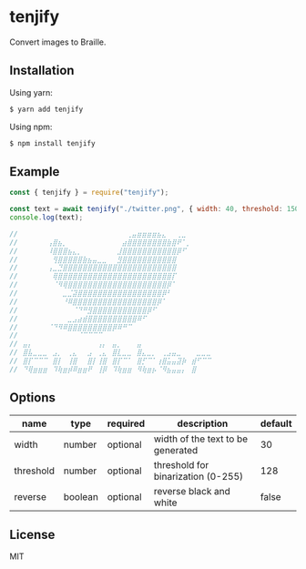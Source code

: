 # tenjify

Convert images to Braille.

## Installation

Using yarn:

```bash
$ yarn add tenjify
```

Using npm:

```bash
$ npm install tenjify
```

## Example

```js
const { tenjify } = require("tenjify");

const text = await tenjify("./twitter.png", { width: 40, threshold: 150 });
console.log(text);

//⠀⠀⠀⠀⠀⠀⠀⠀⠀⠀⠀⠀⠀⠀⠀⠀⠀⠀⠀⠀⠀⠀⢀⣤⣶⣶⣶⣶⣦⣄⠀⠀⢀⣀⠀⠀⠀⠀⠀⠀
//⠀⠀⠀⠀⠀⠀⢠⣿⣦⡀⠀⠀⠀⠀⠀⠀⠀⠀⠀⠀⠀⣴⣿⣿⣿⣿⣿⣿⣿⣿⣷⣿⠟⠁⡀⠀⠀⠀⠀⠀
//⠀⠀⠀⠀⠀⠀⠸⣿⣿⣿⣦⣄⡀⠀⠀⠀⠀⠀⠀⠀⣸⣿⣿⣿⣿⣿⣿⣿⣿⣿⣿⣿⡿⠋⠀⠀⠀⠀⠀⠀
//⠀⠀⠀⠀⠀⠀⠀⢻⣿⣿⣿⣿⣿⣷⣦⣤⣀⣀⠀⠀⣻⣿⣿⣿⣿⣿⣿⣿⣿⣿⣿⣿⠀⠀⠀⠀⠀⠀⠀⠀
//⠀⠀⠀⠀⠀⠀⢠⣀⣙⣿⣿⣿⣿⣿⣿⣿⣿⣿⣿⣿⣿⣿⣿⣿⣿⣿⣿⣿⣿⣿⣿⣿⠀⠀⠀⠀⠀⠀⠀⠀
//⠀⠀⠀⠀⠀⠀⠀⢿⣿⣿⣿⣿⣿⣿⣿⣿⣿⣿⣿⣿⣿⣿⣿⣿⣿⣿⣿⣿⣿⣿⣿⡏⠀⠀⠀⠀⠀⠀⠀⠀
//⠀⠀⠀⠀⠀⠀⠀⠈⠻⢿⣿⣿⣿⣿⣿⣿⣿⣿⣿⣿⣿⣿⣿⣿⣿⣿⣿⣿⣿⣿⡿⠁⠀⠀⠀⠀⠀⠀⠀⠀
//⠀⠀⠀⠀⠀⠀⠀⠀⠀⣀⣈⣽⣿⣿⣿⣿⣿⣿⣿⣿⣿⣿⣿⣿⣿⣿⣿⣿⣿⡿⠃⠀⠀⠀⠀⠀⠀⠀⠀⠀
//⠀⠀⠀⠀⠀⠀⠀⠀⠀⠘⠿⣿⣿⣿⣿⣿⣿⣿⣿⣿⣿⣿⣿⣿⣿⣿⣿⣿⡿⠁⠀⠀⠀⠀⠀⠀⠀⠀⠀⠀
//⠀⠀⠀⠀⠀⠀⠀⠀⠀⠀⠀⠈⠙⠛⣻⣿⣿⣿⣿⣿⣿⣿⣿⣿⣿⣿⡿⠋⠀⠀⠀⠀⠀⠀⠀⠀⠀⠀⠀⠀
//⠀⠀⠀⠀⠀⠀⠀⠀⠀⠀⣀⣠⣴⣾⣿⣿⣿⣿⣿⣿⣿⣿⣿⣿⠿⠋⠀⠀⠀⠀⠀⠀⠀⠀⠀⠀⠀⠀⠀⠀
//⠀⠀⠀⠀⠀⠀⠈⠙⠻⠿⣿⣿⣿⣿⣿⣿⣿⣿⣿⡿⠿⠛⠉⠀⠀⠀⠀⠀⠀⠀⠀⠀⠀⠀⠀⠀⠀⠀⠀⠀
//⠀⠀⠀⠀⠀⠀⠀⠀⠀⠀⠀⠀⠈⠉⠉⠉⠉⠀⠀⠀⠀⠀⠀⠀⠀⠀⠀⠀⠀⠀⠀⠀⠀⠀⠀⠀⠀⠀⠀⠀
//⠀⣤⡄⠀⠀⠀⠀⠀⠀⠀⠀⠀⠀⠀⠀⠀⢠⡄⠀⣤⡀⠀⠀⠀⣤⠀⠀⠀⠀⠀⠀⠀⠀⠀⠀⠀⠀⠀⠀⠀
//⠀⣿⣧⣀⣀⣀⠀⣠⡀⠀⢀⣄⠀⠀⣠⠀⢀⣄⠀⣿⣇⣀⣀⠀⣿⣄⣀⡀⠀⢀⣠⣤⣀⠀⠀⠀⣀⣀⣀⠀
//⠀⣿⡏⠉⠉⠉⠀⣿⡇⠀⢸⣿⠀⠀⣿⡇⢸⣿⠀⣿⡏⠉⠁⠀⣿⡋⠉⠁⢰⣿⣥⣤⣽⡷⠀⣾⠋⠉⠉⠀
//⠀⠙⢿⣶⣶⣶⠀⠹⢷⣶⡾⠿⣶⣶⠟⠀⢸⡿⠀⠹⢷⣶⣶⠀⠻⢷⣶⡦⠈⠻⣦⣤⣤⡄⠀⣿⠀⠀⠀⠀
```

## Options

| name      | type    | required | description                        | default |
| --------- | ------- | -------- | ---------------------------------- | ------- |
| width     | number  | optional | width of the text to be generated  | 30      |
| threshold | number  | optional | threshold for binarization (0-255) | 128     |
| reverse   | boolean | optional | reverse black and white            | false   |

## License

MIT
